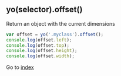 ## yo(selector).offset() 

Return an object with the current dimensions

```javascript
var offset = yo('.myclass').offset();
console.log(offset.left);
console.log(offset.top);
console.log(offset.height);
console.log(offset.width);
```


Go to [index](index.md)